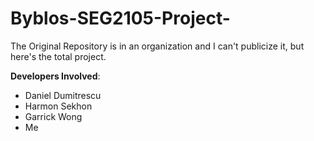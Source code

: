 # Byblos-SEG2105-Project-

The Original Repository is in an organization and I can't publicize it, but here's the total project.

**Developers Involved**:
- Daniel Dumitrescu
- Harmon Sekhon
- Garrick Wong
- Me
